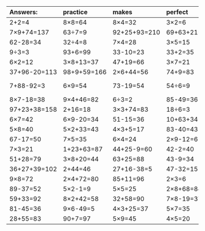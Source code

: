 | Answers: | practice | makes | perfect | ! |
| :--- | :--- | :--- | :--- | :--- |
| 2+2=4 | 8×8=64 | 8×4=32 | 3×2=6 | 2×6+72=84 | 
| 7×9+74=137 | 63÷7=9 | 92+25+93=210 | 69+63+21=153 | 7×9=63 | 
| 62-28=34 | 32÷4=8 | 7×4=28 | 3×5=15 | 3×5+44=59 | 
| 9÷3=3 | 93+6=99 | 33-10=23 | 33+2=35 | 5×4=20 | 
| 6×2=12 | 3×8+13=37 | 47+19=66 | 3×7=21 | 59-48=11 | 
| 37+96-20=113 | 98+9+59=166 | 2×6+44=56 | 74+9=83 | 9+90-54=45 | 
| 7+88-92=3 | 6×9=54 | 73-19=54 | 54÷6=9 | 76+56-17=115 | 
| 8×7-18=38 | 9×4+46=82 | 6÷3=2 | 85-49=36 | 6×3=18 | 
| 97+23+38=158 | 2+16=18 | 3×3+74=83 | 18÷6=3 | 40÷5=8 | 
| 6×7=42 | 6×9-20=34 | 51-15=36 | 10+63+34=107 | 6×4+46=70 | 
| 5×8=40 | 5×2+33=43 | 4×3+5=17 | 83-40=43 | 2×9+28=46 | 
| 67-17=50 | 7×5=35 | 6×4=24 | 2×9-12=6 | 17+78=95 | 
| 7×3=21 | 1+23+63=87 | 44+25-9=60 | 42-2=40 | 6×4-18=6 | 
| 51+28=79 | 3×8+20=44 | 63+25=88 | 43-9=34 | 16+56+3=75 | 
| 36+27+39=102 | 2+44=46 | 27+16-38=5 | 47-32=15 | 8×2=16 | 
| 9×8=72 | 2×4+72=80 | 85+11=96 | 2×3=6 | 47-20=27 | 
| 89-37=52 | 5×2-1=9 | 5×5=25 | 2×8+68=84 | 4×3=12 | 
| 59+33=92 | 8×2+42=58 | 32+58=90 | 7×8-19=37 | 7+60+15=82 | 
| 81-45=36 | 9×6-49=5 | 4×3+25=37 | 5×7=35 | 29+21=50 | 
| 28+55=83 | 90+7=97 | 5×9=45 | 4×5=20 | 37+18=55 | 
